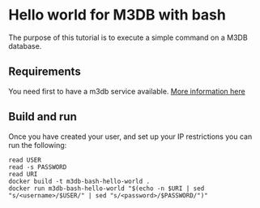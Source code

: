 # Hello world for M3DB with bash

The purpose of this tutorial is to execute a simple command on a M3DB database.

## Requirements

You need first to have a m3db service available. [More information here](https://www.ovhcloud.com/en/public-cloud/m3db/)

## Build and run

Once you have created your user, and set up your IP restrictions you can run the following:

```console
read USER
read -s PASSWORD
read URI
docker build -t m3db-bash-hello-world .
docker run m3db-bash-hello-world "$(echo -n $URI | sed "s/<username>/$USER/" | sed "s/<password>/$PASSWORD/")"
```
